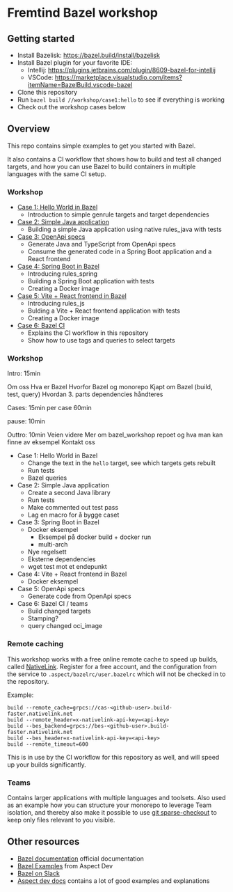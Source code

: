 # Fremtind Bazel workshop

## Getting started
- Install Bazelisk: https://bazel.build/install/bazelisk
- Install Bazel plugin for your favorite IDE:
  - Intellij: https://plugins.jetbrains.com/plugin/8609-bazel-for-intellij
  - VSCode: https://marketplace.visualstudio.com/items?itemName=BazelBuild.vscode-bazel
- Clone this repository
- Run `bazel build //workshop/case1:hello` to see if everything is working
- Check out the workshop cases below 

## Overview
This repo contains simple examples to get you started with Bazel.

It also contains a CI workflow that shows how to build and test all changed targets, and how you can use Bazel to build containers in multiple languages with the same CI setup.

### Workshop
 - [Case 1: Hello World in Bazel](workshop/case1/README.md)
   - Introduction to simple genrule targets and target dependencies
 - [Case 2: Simple Java application](workshop/case2/README.md)
   - Building a simple Java application using native rules_java with tests
 - [Case 3: OpenApi specs](workshop/case3/README.md)
   - Generate Java and TypeScript from OpenApi specs
   - Consume the generated code in a Spring Boot application and a React frontend
 - [Case 4: Spring Boot in Bazel](workshop/case4/README.md)
   - Introducing rules_spring
   - Building a Spring Boot application with tests
   - Creating a Docker image
 - [Case 5: Vite + React frontend in Bazel](workshop/case5/README.md)
   - Introducing rules_js
   - Bulding a Vite + React frontend application with tests
   - Creating a Docker image
 - [Case 6: Bazel CI](workshop/case6/README.md)
   - Explains the CI workflow in this repository
   - Show how to use tags and queries to select targets

### Workshop
Intro: 15min

Om oss
Hva er Bazel
Hvorfor Bazel og monorepo
Kjapt om Bazel (build, test, query)
Hvordan 3. parts dependencies håndteres

Cases:
15min per case
60min

pause: 10min

Outtro: 10min
Veien videre
Mer om bazel_workshop repoet og hva man kan finne av eksempel
Kontakt oss


 - Case 1: Hello World in Bazel
   - Change the text in the `hello` target, see which targets gets rebuilt
   - Run tests
   - Bazel queries
 - Case 2: Simple Java application
   - Create a second Java library
   - Run tests
   - Make commented out test pass
   - Lag en macro for å bygge caset
 - Case 3: Spring Boot in Bazel
   - Docker eksempel
     - Eksempel på docker build + docker run
     - multi-arch
   - Nye regelsett
   - Eksterne dependencies
   - wget test mot et endepunkt
 - Case 4: Vite + React frontend in Bazel
   - Docker eksempel
 - Case 5: OpenApi specs
   - Generate code from OpenApi specs
 - Case 6: Bazel CI / teams
   - Build changed targets
   - Stamping?
   - query changed oci_image

### Remote caching
This workshop works with a free online remote cache to speed up builds, called [NativeLink](https://app.nativelink.com/).
Register for a free account, and the configuration from the service to `.aspect/bazelrc/user.bazelrc` which will not be checked in to the repository.

Example:
```
build --remote_cache=grpcs://cas-<github-user>.build-faster.nativelink.net
build --remote_header=x-nativelink-api-key=<api-key>
build --bes_backend=grpcs://bes-<github-user>.build-faster.nativelink.net
build --bes_header=x-nativelink-api-key=<api-key>
build --remote_timeout=600
```

This is in use by the CI workflow for this repository as well, and will speed up your builds significantly.

### Teams
Contains larger applications with multiple languages and toolsets.
Also used as an example how you can structure your monorepo to leverage Team isolation, and thereby also make it possible to use [git sparse-checkout](https://github.blog/2020-01-17-bring-your-monorepo-down-to-size-with-sparse-checkout/) to keep only files relevant to you visible. 


## Other resources
- [Bazel documentation](https://bazel.build/start) official documentation
- [Bazel Examples](https://github.com/aspect-build/bazel-examples) from Aspect Dev
- [Bazel on Slack](https://bazelbuild.slack.com)
- [Aspect dev docs](https://docs.aspect.build/) contains a lot of good examples and explanations
